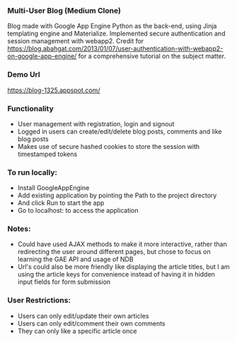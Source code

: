 ### Multi-User Blog (Medium Clone)
Blog made with Google App Engine Python as the back-end, using Jinja templating engine and Materialize. 
Implemented secure authentication and session management with webapp2.
Credit for https://blog.abahgat.com/2013/01/07/user-authentication-with-webapp2-on-google-app-engine/
for a comprehensive tutorial on the subject matter.

### Demo Url
https://blog-1325.appspot.com/

### Functionality
- User management with registration, login and signout
- Logged in users can create/edit/delete blog posts, comments and like blog posts
- Makes use of secure hashed cookies to store the session with timestamped tokens 

### To run locally:
- Install GoogleAppEngine
- Add existing application by pointing the Path to the project directory
- And click Run to start the app
- Go to localhost:<port> to access the application

### Notes:
- Could have used AJAX methods to make it more interactive, rather than redirecting the user around 
	different pages, but chose to focus on learning the GAE API and usage of NDB
- Url's could also be more friendly like displaying the article titles, but I am using the article keys for convenience
	instead of having it in hidden input fields for form submission

### User Restrictions:
- Users can only edit/update their own articles
- Users can only edit/comment their own comments
- They can only like a specific article once